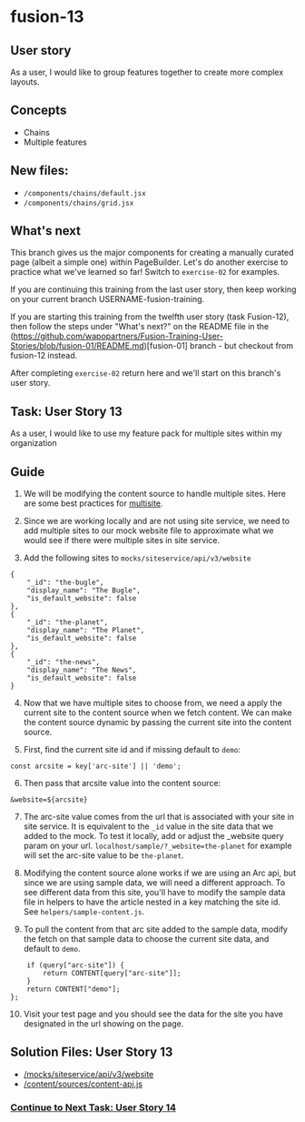# fusion-13

## User story
As a user, I would like to group features together to create more complex layouts.

## Concepts
- Chains
- Multiple features

## New files:
- `/components/chains/default.jsx`
- `/components/chains/grid.jsx`

## What's next
This branch gives us the major components for creating a manually curated page (albeit a simple one) within PageBuilder. Let's do another exercise to practice what we've learned so far! Switch to `exercise-02` for examples.

If you are continuing this training from the last user story, then keep working on your current branch USERNAME-fusion-training.

If you are starting this training from the twelfth user story (task Fusion-12), then follow the steps under "What's next?" on the README file in the (https://github.com/wapopartners/Fusion-Training-User-Stories/blob/fusion-01/README.md)[fusion-01] branch - but checkout from fusion-12 instead.

After completing `exercise-02` return here and we'll start on this branch's user story.

## Task: User Story 13
As a user, I would like to use my feature pack for multiple sites within my organization

## Guide
1. We will be modifying the content source to handle multiple sites. Here are some best practices for [multisite](https://cmg.arcpublishing.com/alc/arc-products/pagebuilder/user-docs/how-to-prepare-for-pagebuilder-multisite/).

2. Since we are working locally and are not using site service, we need to add multiple sites to our mock website file to approximate what we would see if there were multiple sites in site service.

3. Add the following sites to `mocks/siteservice/api/v3/website`
```
{
    "_id": "the-bugle",
    "display_name": "The Bugle",
    "is_default_website": false
},
{
    "_id": "the-planet",
    "display_name": "The Planet",
    "is_default_website": false
},
{
    "_id": "the-news",
    "display_name": "The News",
    "is_default_website": false
}
```

4. Now that we have multiple sites to choose from, we need a apply the current site to the content source when we fetch content. We can make the content source dynamic by passing the current site into the content source.

5. First, find the current site id and if missing default to `demo`:

`const arcsite = key['arc-site'] || 'demo';`

6. Then pass that arcsite value into the content source:

`&website=${arcsite}`

7. The arc-site value comes from the url that is associated with your site in site service. It is equivalent to the `_id` value in the site data that we added to the mock. To test it locally, add or adjust the _website query param on your url. `localhost/sample/?_website=the-planet` for example will set the arc-site value to be `the-planet`.

8. Modifying the content source alone works if we are using an Arc api, but since we are using sample data, we will need a different approach. To see different data from this site, you'll have to modify the sample data file in helpers to have the article nested in a key matching the site id. See `helpers/sample-content.js`.

9. To pull the content from that arc site added to the sample data, modify the fetch on that sample data to choose the current site data, and default to `demo`.

```const fetch = (query = {}) => {
    if (query["arc-site"]) {
        return CONTENT[query["arc-site"]];
    }
    return CONTENT["demo"];
};
```

10. Visit your test page and you should see the data for the site you have designated in the url showing on the page.

## Solution Files: User Story 13
- [/mocks/siteservice/api/v3/website](https://github.com/wapopartners/Fusion-Training-User-Stories/blob/fusion-14/mocks/siteservice/api/v3/website)
- [/content/sources/content-api.js](https://github.com/wapopartners/Fusion-Training-User-Stories/blob/fusion-14/content/sources/content-api.js)

### [Continue to Next Task: User Story 14](https://github.com/wapopartners/Fusion-Training-User-Stories/tree/fusion-14)

